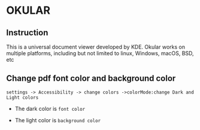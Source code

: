 # OKULAR 


## Instruction 

This is a universal document viewer developed by KDE. Okular works on multiple platforms, including but not limited to linux, Windows, macOS, BSD, etc 


## Change pdf font color and background color 

```
settings -> Accessibility -> change colors ->colorMode:change Dark and Light colors
```

- The dark color is `font color` 

- The light color is `background color` 



